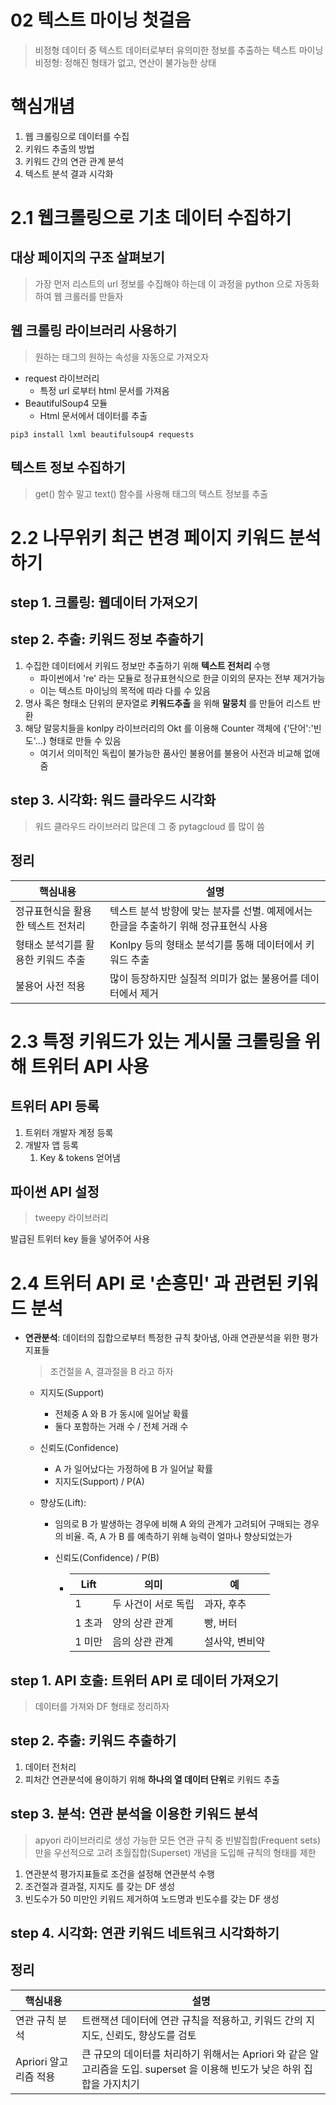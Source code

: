 # 02 텍스트 마이닝 첫걸음

> 비정형 데이터 중 텍스트 데이터로부터 유의미한 정보를 추출하는 텍스트 마이닝
> 	비정형: 정해진 형태가 없고, 연산이 불가능한 상태



# 핵심개념

1. 웹 크롤링으로 데이터를 수집
2. 키워드 추출의 방법
3. 키워드 간의 연관 관계 분석
4. 텍스트 분석 결과 시각화



# 2.1 웹크롤링으로 기초 데이터 수집하기

## 대상 페이지의 구조 살펴보기

> 가장 먼저 리스트의 url 정보를 수집해야 하는데 이 과정을 python 으로 자동화 하여 웹 크롤러를 만들자

## 웹 크롤링 라이브러리 사용하기

> 원하는 태그의 원하는 속성을 자동으로 가져오자

- request 라이브러리
  - 특정 url 로부터 html 문서를 가져옴
- BeautifulSoup4 모듈
  - Html 문서에서 데이터를 추출

```shell
pip3 install lxml beautifulsoup4 requests
```

## 텍스트 정보 수집하기

> get() 함수 말고 text() 함수를 사용해 태그의 텍스트 정보를 추출



# 2.2 나무위키 최근 변경 페이지 키워드 분석하기

## step 1. 크롤링: 웹데이터 가져오기

## step 2. 추출: 키워드 정보 추출하기

1. 수집한 데이터에서 키워드 정보만 추출하기 위해 **텍스트 전처리** 수행
   - 파이썬에서 're' 라는 모듈로 정규표현식으로 한글 이외의 문자는 전부 제거가능
   - 이는 텍스트 마이닝의 목적에 따라 다를 수 있음
2. 명사 혹은 형태소 단위의 문자열로 **키워드추출** 을 위해 **말뭉치** 를 만들어 리스트 반환
3. 해당 말뭉치들을 konlpy 라이브러리의 Okt 를 이용해 Counter 객체에 {'단어':'빈도'...} 형태로 만들 수 있음
   - 여기서 의미적인 독립이 불가능한 품사인 불용어를 불용어 사전과 비교해 없애줌

## step 3. 시각화: 워드 클라우드 시각화

> 워드 클라우드 라이브러리 많은데 그 중 pytagcloud 를 많이 씀

## 정리

| 핵심내용                           | 설명                                                         |
| ---------------------------------- | ------------------------------------------------------------ |
| 정규표현식을 활용한 텍스트 전처리  | 텍스트 분석 방향에 맞는 분자를 선별. 예제에서는 한글을 추출하기 위해 정규표현식 사용 |
| 형태소 분석기를 활용한 키워드 추출 | Konlpy 등의 형태소 분석기를 통해 데이터에서 키워드 추출      |
| 불용어 사전 적용                   | 많이 등장하지만 실질적 의미가 없는 불용어를 데이터에서 제거  |



# 2.3 특정 키워드가 있는 게시물 크롤링을 위해 트위터 API 사용

## 트위터 API 등록

1. 트위터 개발자 계정 등록
2. 개발자 앱 등록
   1. Key & tokens 얻어냄

## 파이썬 API 설정

> tweepy 라이브러리

발급된 트위터 key 들을 넣어주어 사용

# 2.4 트위터 API 로 '손흥민' 과 관련된 키워드 분석

- **연관분석**: 데이터의 집합으로부터 특정한 규칙 찾아냄, 아래 연관분석을 위한 평가지표들

  > 조건절을 A, 결과절을 B 라고 하자

  - 지지도(Support)

    - 전체중 A 와 B 가 동시에 일어날 확률
    - 둘다 포함하는 거래 수 / 전체 거래 수

  - 신뢰도(Confidence)

    - A 가 일어났다는 가정하에 B 가 일어날 확률
    - 지지도(Support) / P(A)

  - 향상도(Lift):

    - 임의로 B 가 발생하는 경우에 비해 A 와의 관계가 고려되어 구매되는 경우의 비율. 즉, A 가 B 를 예측하기 위해 능력이 얼마나 향상되었는가

    - 신뢰도(Confidence) / P(B)

      - | Lift   | 의미                | 예             |
        | ------ | ------------------- | -------------- |
        | 1      | 두 사건이 서로 독립 | 과자, 후추     |
        | 1 초과 | 양의 상관 관계      | 빵, 버터       |
        | 1 미만 | 음의 상관 관계      | 설사약, 변비약 |



## step 1. API 호출: 트위터 API 로 데이터 가져오기

> 데이터를 가져와 DF 형태로 정리하자

## step 2. 추출: 키워드 추출하기

1. 데이터 전처리
2. 피처간 연관분석에 용이하기 위해 **하나의 열 데이터 단위**로 키워드 추출

## step 3. 분석: 연관 분석을 이용한 키워드 분석

> apyori 라이브러리로 생성 가능한 모든 연관 규칙 중 빈발집합(Frequent sets) 만을 우선적으로 고려
> 	초월집합(Superset) 개념을 도입해 규칙의 형태를 제한

1. 연관분석 평가지표들로 조건을 설정해 연관분석 수행
2. 조건절과 결과절, 지지도 를 갖는 DF 생성
3. 빈도수가 50 미만인 키워드 제거하여 노드명과 빈도수를 갖는 DF 생성

## step 4. 시각화: 연관 키워드 네트워크 시각화하기

## 정리

| 핵심내용              | 설명                                                         |
| --------------------- | ------------------------------------------------------------ |
| 연관 규칙 분석        | 트랜잭션 데이터에 연관 규칙을 적용하고, 키워드 간의 지지도, 신뢰도, 향상도를 검토 |
| Apriori 알고리즘 적용 | 큰 규모의 데이터를 처리하기 위해서는 Apriori 와 같은 알고리즘을 도입. superset  을 이용해 빈도가 낮은 하위 집합을 가지치기 |

